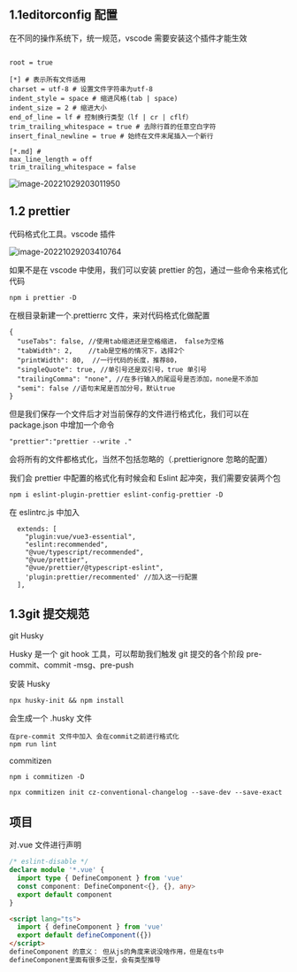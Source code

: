 ## 1.1editorconfig 配置

在不同的操作系统下，统一规范，vscode 需要安装这个插件才能生效

```

root = true

[*] # 表示所有文件适用
charset = utf-8 # 设置文件字符串为utf-8
indent_style = space # 缩进风格(tab | space)
indent_size = 2 # 缩进大小
end_of_line = lf # 控制换行类型（lf | cr | cflf）
trim_trailing_whitespace = true # 去除行首的任意空白字符
insert_final_newline = true # 始终在文件末尾插入一个新行

[*.md] #
max_line_length = off
trim_trailing_whitespace = false
```

![image-20221029203011950](C:\Users\86130\AppData\Roaming\Typora\typora-user-images\image-20221029203011950.png)

## 1.2 prettier

代码格式化工具。vscode 插件

![image-20221029203410764](C:\Users\86130\AppData\Roaming\Typora\typora-user-images\image-20221029203410764.png)

如果不是在 vscode 中使用，我们可以安装 prettier 的包，通过一些命令来格式化代码

```
npm i prettier -D
```

在根目录新建一个.prettierrc 文件，来对代码格式化做配置

```
{
  "useTabs": false, //使用tab缩进还是空格缩进， false为空格
  "tabWidth": 2,    //tab是空格的情况下，选择2个
  "printWidth": 80,  //一行代码的长度，推荐80，
  "singleQuote": true, //单引号还是双引号，true 单引号
  "trailingComma": "none", //在多行输入的尾逗号是否添加，none是不添加
  "semi": false //语句末尾是否加分号，默认true
}
```

但是我们保存一个文件后才对当前保存的文件进行格式化，我们可以在 package.json 中增加一个命令

```
"prettier":"prettier --write ."
```

会将所有的文件都格式化，当然不包括忽略的（.prettierignore 忽略的配置）

我们会 prettier 中配置的格式化有时候会和 Eslint 起冲突，我们需要安装两个包

```
npm i eslint-plugin-prettier eslint-config-prettier -D
```

在 eslintrc.js 中加入

```
  extends: [
    "plugin:vue/vue3-essential",
    "eslint:recommended",
    "@vue/typescript/recommended",
    "@vue/prettier",
    "@vue/prettier/@typescript-eslint",
    'plugin:prettier/recommented' //加入这一行配置
  ],
```

## 1.3git 提交规范

git Husky

Husky 是一个 git hook 工具，可以帮助我们触发 git 提交的各个阶段 pre-commit、commit -msg、pre-push

安装 Husky

```
npx husky-init && npm install
```

会生成一个 .husky 文件

```
在pre-commit 文件中加入 会在commit之前进行格式化
npm run lint
```

commitizen

```
npm i commitizen -D
```

```
npx commitizen init cz-conventional-changelog --save-dev --save-exact
```

## 项目

对.vue 文件进行声明

```ts
/* eslint-disable */
declare module '*.vue' {
  import type { DefineComponent } from 'vue'
  const component: DefineComponent<{}, {}, any>
  export default component
}
```

```html
<script lang="ts">
  import { defineComponent } from 'vue'
  export default defineComponent({})
</script>
defineComponent 的意义： 但从js的角度来说没啥作用，但是在ts中
defineComponent里面有很多泛型，会有类型推导
```
